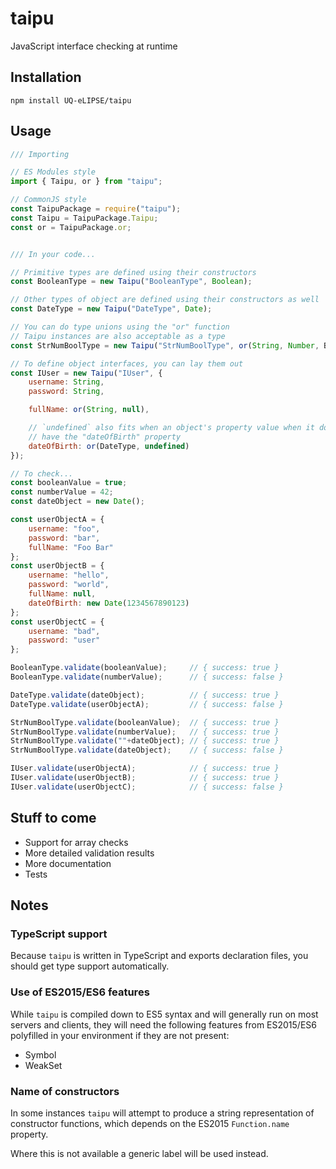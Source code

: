 # taipu
JavaScript interface checking at runtime

## Installation
```
npm install UQ-eLIPSE/taipu
```

## Usage
```javascript
/// Importing

// ES Modules style
import { Taipu, or } from "taipu";

// CommonJS style
const TaipuPackage = require("taipu");
const Taipu = TaipuPackage.Taipu;
const or = TaipuPackage.or;


/// In your code...

// Primitive types are defined using their constructors
const BooleanType = new Taipu("BooleanType", Boolean);

// Other types of object are defined using their constructors as well
const DateType = new Taipu("DateType", Date);

// You can do type unions using the "or" function
// Taipu instances are also acceptable as a type
const StrNumBoolType = new Taipu("StrNumBoolType", or(String, Number, BooleanType));

// To define object interfaces, you can lay them out
const IUser = new Taipu("IUser", {
    username: String,
    password: String,

    fullName: or(String, null),

    // `undefined` also fits when an object's property value when it doesn't
    // have the "dateOfBirth" property
    dateOfBirth: or(DateType, undefined)
});

// To check...
const booleanValue = true;
const numberValue = 42;
const dateObject = new Date();

const userObjectA = {
    username: "foo",
    password: "bar",
    fullName: "Foo Bar"
};
const userObjectB = {
    username: "hello",
    password: "world",
    fullName: null,
    dateOfBirth: new Date(1234567890123)
};
const userObjectC = {
    username: "bad",
    password: "user"
};

BooleanType.validate(booleanValue);     // { success: true }
BooleanType.validate(numberValue);      // { success: false }

DateType.validate(dateObject);          // { success: true }
DateType.validate(userObjectA);         // { success: false }

StrNumBoolType.validate(booleanValue);  // { success: true }
StrNumBoolType.validate(numberValue);   // { success: true }
StrNumBoolType.validate(""+dateObject); // { success: true }
StrNumBoolType.validate(dateObject);    // { success: false }

IUser.validate(userObjectA);            // { success: true }
IUser.validate(userObjectB);            // { success: true }
IUser.validate(userObjectC);            // { success: false }
```

## Stuff to come
* Support for array checks
* More detailed validation results
* More documentation
* Tests

## Notes
### TypeScript support
Because `taipu` is written in TypeScript and exports declaration files, you 
should get type support automatically.

### Use of ES2015/ES6 features
While `taipu` is compiled down to ES5 syntax and will generally run on most 
servers and clients, they will need the following features from ES2015/ES6 
polyfilled in your environment if they are not present:

* Symbol
* WeakSet

### Name of constructors
In some instances `taipu` will attempt to produce a string representation of
constructor functions, which depends on the ES2015 `Function.name` property.

Where this is not available a generic label will be used instead.
